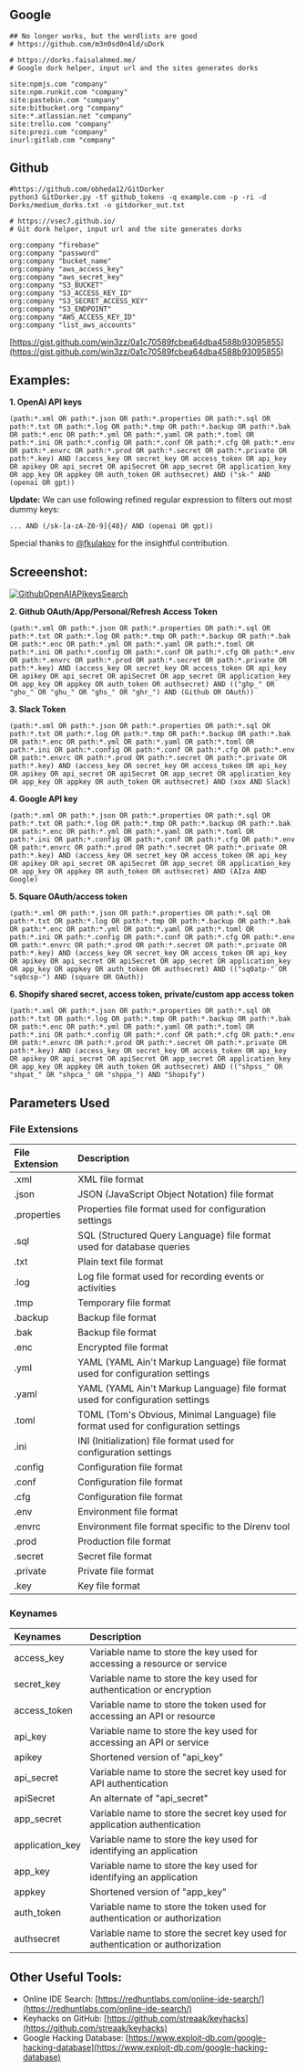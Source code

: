 ## Google

```
## No longer works, but the wordlists are good
# https://github.com/m3n0sd0n4ld/uDork

# https://dorks.faisalahmed.me/
# Google dork helper, input url and the sites generates dorks
```

```
site:npmjs.com "company"
site:npm.runkit.com "company"
site:pastebin.com "company"
site:bitbucket.org "company"
site:*.atlassian.net "company"
site:trello.com "company"
site:prezi.com "company"
inurl:gitlab.com "company"
```

## Github

```
#https://github.com/obheda12/GitDorker
python3 GitDorker.py -tf github_tokens -q example.com -p -ri -d Dorks/medium_dorks.txt -o gitdorker_out.txt

# https://vsec7.github.io/
# Git dork helper, input url and the site generates dorks
```

```
org:company "firebase"
org:company "password"
org:company "bucket_name"
org:company "aws_access_key"
org:company "aws_secret_key"
org:company "S3_BUCKET"
org:company "S3_ACCESS_KEY_ID"
org:company "S3_SECRET_ACCESS_KEY"
org:company "S3_ENDPOINT"
org:company "AWS_ACCESS_KEY_ID"
org:company "list_aws_accounts"
```

[https://gist.github.com/win3zz/0a1c70589fcbea64dba4588b93095855](https://gist.github.com/win3zz/0a1c70589fcbea64dba4588b93095855)
## Examples:

[](https://gist.github.com/win3zz/0a1c70589fcbea64dba4588b93095855#examples)

**1. OpenAI API keys**

`(path:*.xml OR path:*.json OR path:*.properties OR path:*.sql OR path:*.txt OR path:*.log OR path:*.tmp OR path:*.backup OR path:*.bak OR path:*.enc OR path:*.yml OR path:*.yaml OR path:*.toml OR path:*.ini OR path:*.config OR path:*.conf OR path:*.cfg OR path:*.env OR path:*.envrc OR path:*.prod OR path:*.secret OR path:*.private OR path:*.key) AND (access_key OR secret_key OR access_token OR api_key OR apikey OR api_secret OR apiSecret OR app_secret OR application_key OR app_key OR appkey OR auth_token OR authsecret) AND ("sk-" AND (openai OR gpt))`

**Update:** We can use following refined regular expression to filters out most dummy keys:

`... AND (/sk-[a-zA-Z0-9]{48}/ AND (openai OR gpt))`

Special thanks to [@fkulakov](https://gist.github.com/fkulakov) for the insightful contribution.

## Screeenshot:

[![GithubOpenAIAPIkeysSearch](https://user-images.githubusercontent.com/12781459/246651397-910a2268-3c0f-49ec-9c17-ff435bbabf35.png)](https://user-images.githubusercontent.com/12781459/246651397-910a2268-3c0f-49ec-9c17-ff435bbabf35.png)

**2. Github OAuth/App/Personal/Refresh Access Token**

`(path:*.xml OR path:*.json OR path:*.properties OR path:*.sql OR path:*.txt OR path:*.log OR path:*.tmp OR path:*.backup OR path:*.bak OR path:*.enc OR path:*.yml OR path:*.yaml OR path:*.toml OR path:*.ini OR path:*.config OR path:*.conf OR path:*.cfg OR path:*.env OR path:*.envrc OR path:*.prod OR path:*.secret OR path:*.private OR path:*.key) AND (access_key OR secret_key OR access_token OR api_key OR apikey OR api_secret OR apiSecret OR app_secret OR application_key OR app_key OR appkey OR auth_token OR authsecret) AND (("ghp_" OR "gho_" OR "ghu_" OR "ghs_" OR "ghr_") AND (Github OR OAuth))`

**3. Slack Token**

`(path:*.xml OR path:*.json OR path:*.properties OR path:*.sql OR path:*.txt OR path:*.log OR path:*.tmp OR path:*.backup OR path:*.bak OR path:*.enc OR path:*.yml OR path:*.yaml OR path:*.toml OR path:*.ini OR path:*.config OR path:*.conf OR path:*.cfg OR path:*.env OR path:*.envrc OR path:*.prod OR path:*.secret OR path:*.private OR path:*.key) AND (access_key OR secret_key OR access_token OR api_key OR apikey OR api_secret OR apiSecret OR app_secret OR application_key OR app_key OR appkey OR auth_token OR authsecret) AND (xox AND Slack)`

**4. Google API key**

`(path:*.xml OR path:*.json OR path:*.properties OR path:*.sql OR path:*.txt OR path:*.log OR path:*.tmp OR path:*.backup OR path:*.bak OR path:*.enc OR path:*.yml OR path:*.yaml OR path:*.toml OR path:*.ini OR path:*.config OR path:*.conf OR path:*.cfg OR path:*.env OR path:*.envrc OR path:*.prod OR path:*.secret OR path:*.private OR path:*.key) AND (access_key OR secret_key OR access_token OR api_key OR apikey OR api_secret OR apiSecret OR app_secret OR application_key OR app_key OR appkey OR auth_token OR authsecret) AND (AIza AND Google)`

**5. Square OAuth/access token**

`(path:*.xml OR path:*.json OR path:*.properties OR path:*.sql OR path:*.txt OR path:*.log OR path:*.tmp OR path:*.backup OR path:*.bak OR path:*.enc OR path:*.yml OR path:*.yaml OR path:*.toml OR path:*.ini OR path:*.config OR path:*.conf OR path:*.cfg OR path:*.env OR path:*.envrc OR path:*.prod OR path:*.secret OR path:*.private OR path:*.key) AND (access_key OR secret_key OR access_token OR api_key OR apikey OR api_secret OR apiSecret OR app_secret OR application_key OR app_key OR appkey OR auth_token OR authsecret) AND (("sq0atp-" OR "sq0csp-") AND (square OR OAuth))`

**6. Shopify shared secret, access token, private/custom app access token**

`(path:*.xml OR path:*.json OR path:*.properties OR path:*.sql OR path:*.txt OR path:*.log OR path:*.tmp OR path:*.backup OR path:*.bak OR path:*.enc OR path:*.yml OR path:*.yaml OR path:*.toml OR path:*.ini OR path:*.config OR path:*.conf OR path:*.cfg OR path:*.env OR path:*.envrc OR path:*.prod OR path:*.secret OR path:*.private OR path:*.key) AND (access_key OR secret_key OR access_token OR api_key OR apikey OR api_secret OR apiSecret OR app_secret OR application_key OR app_key OR appkey OR auth_token OR authsecret) AND (("shpss_" OR "shpat_" OR "shpca_" OR "shppa_") AND "Shopify")`

## Parameters Used

[](https://gist.github.com/win3zz/0a1c70589fcbea64dba4588b93095855#parameters-used)

### File Extensions

[](https://gist.github.com/win3zz/0a1c70589fcbea64dba4588b93095855#file-extensions)

|File Extension|Description|
|:--|:--|
|.xml|XML file format|
|.json|JSON (JavaScript Object Notation) file format|
|.properties|Properties file format used for configuration settings|
|.sql|SQL (Structured Query Language) file format used for database queries|
|.txt|Plain text file format|
|.log|Log file format used for recording events or activities|
|.tmp|Temporary file format|
|.backup|Backup file format|
|.bak|Backup file format|
|.enc|Encrypted file format|
|.yml|YAML (YAML Ain't Markup Language) file format used for configuration settings|
|.yaml|YAML (YAML Ain't Markup Language) file format used for configuration settings|
|.toml|TOML (Tom's Obvious, Minimal Language) file format used for configuration settings|
|.ini|INI (Initialization) file format used for configuration settings|
|.config|Configuration file format|
|.conf|Configuration file format|
|.cfg|Configuration file format|
|.env|Environment file format|
|.envrc|Environment file format specific to the Direnv tool|
|.prod|Production file format|
|.secret|Secret file format|
|.private|Private file format|
|.key|Key file format|

### Keynames

[](https://gist.github.com/win3zz/0a1c70589fcbea64dba4588b93095855#keynames)

|Keynames|Description|
|:--|:--|
|access_key|Variable name to store the key used for accessing a resource or service|
|secret_key|Variable name to store the key used for authentication or encryption|
|access_token|Variable name to store the token used for accessing an API or resource|
|api_key|Variable name to store the key used for accessing an API or service|
|apikey|Shortened version of "api_key"|
|api_secret|Variable name to store the secret key used for API authentication|
|apiSecret|An alternate of "api_secret"|
|app_secret|Variable name to store the secret key used for application authentication|
|application_key|Variable name to store the key used for identifying an application|
|app_key|Variable name to store the key used for identifying an application|
|appkey|Shortened version of "app_key"|
|auth_token|Variable name to store the token used for authentication or authorization|
|authsecret|Variable name to store the secret key used for authentication or authorization|

## Other Useful Tools:

[](https://gist.github.com/win3zz/0a1c70589fcbea64dba4588b93095855#other-useful-tools)

- Online IDE Search: [https://redhuntlabs.com/online-ide-search/](https://redhuntlabs.com/online-ide-search/)
- Keyhacks on GitHub: [https://github.com/streaak/keyhacks](https://github.com/streaak/keyhacks)
- Google Hacking Database: [https://www.exploit-db.com/google-hacking-database](https://www.exploit-db.com/google-hacking-database)